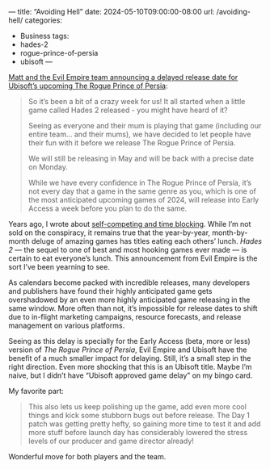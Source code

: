 —
title: “Avoiding Hell”
date: 2024-05-10T09:00:00-08:00
url: /avoiding-hell/
categories:
  - Business
tags:
  - hades-2
  - rogue-prince-of-persia
  - ubisoft
—

[Matt and the Evil Empire team announcing a delayed release date for Ubisoft’s upcoming The Rogue Prince of Persia](https://store.steampowered.com/news/app/2717880/view/4167595772890807529?l=english):

> So it’s been a bit of a crazy week for us! It all started when a little game called Hades 2 released - you might have heard of it?
> 
> Seeing as everyone and their mum is playing that game (including our entire team... and their mums), we have decided to let people have their fun with it before we release The Rogue Prince of Persia.
> 
> We will still be releasing in May and will be back with a precise date on Monday.
> 
> While we have every confidence in The Rogue Prince of Persia, it’s not every day that a game in the same genre as you, which is one of the most anticipated upcoming games of 2024, will release into Early Access a week before you plan to do the same.

Years ago, I wrote about [self-competing and time blocking](2017/04/23/self-competing-and-time-blocking/). While I’m not sold on the conspiracy, it remains true that the year-by-year, month-by-month deluge of amazing games has titles eating each others’ lunch. _Hades 2_ — the sequel to one of best and most hooking games ever made — is certain to eat everyone’s lunch. This announcement from Evil Empire is the sort I’ve been yearning to see.

As calendars become packed with incredible releases, many developers and publishers have found their highly anticipated game gets overshadowed by an even more highly anticipated game releasing in the same window. More often than not, it’s impossible for release dates to shift due to in-flight marketing campaigns, resource forecasts, and release management on various platforms.

Seeing as this delay is specially for the Early Access (beta, more or less) version of _The Rogue Prince of Persia_, Evil Empire and Ubisoft have the benefit of a much smaller impact for delaying. Still, it’s a small step in the right direction. Even more shocking that this is an Ubisoft title. Maybe I’m naive, but I didn’t have “Ubisoft approved game delay” on my bingo card.

My favorite part:

> This also lets us keep polishing up the game, add even more cool things and kick some stubborn bugs out before release. The Day 1 patch was getting pretty hefty, so gaining more time to test it and add more stuff before launch day has considerably lowered the stress levels of our producer and game director already!

Wonderful move for both players and the team.